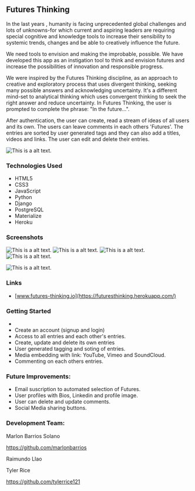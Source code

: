 ## Futures Thinking
In the last years , humanity is facing unprecedented global challenges and lots of unknowns-for which current and aspiring leaders are requiring special cognitive and knowledge tools to increase their sensibility to systemic trends, changes and be able to creatively influence the future. 

We need tools to envision and making the improbable, possible. We have developed this app as an instigation tool to think and envision futures and increase the possibilities of innovation and responsible progress. 

We were inspired by the Futures Thinking discipline, as an approach to creative and exploratory process that uses divergent thinking, seeking many possible answers and acknowledging uncertainty. It's a different mind-set to analytical thinking which uses convergent thinking to seek the right answer and reduce uncertainty. In Futures Thinking, the user is prompted to complete the phrase: "In the future...". 

After authentication, the user can  create, read a stream of ideas of all users and its own. The users can leave comments in each others 'Futures'. The entries are sorted by user generated tags and they can also add a titles, videos and links. The user can edit and delete their entries.

![This is a alt text.](main_app/static/images/img-app-1.png "This is a sample image.")

### Technologies Used

* HTML5
* CSS3
* JavaScript
* Python
* Django
* PostgreSQL
* Materialize
* Heroku

### Screenshots

![This is a alt text.](main_app/static/images/feed.png "This is a sample image.")
![This is a alt text.](main_app/static/images/comments.png "This is a sample image.")
![This is a alt text.](main_app/static/images/video.png "This is a sample image.")
![This is a alt text.](main_app/static/images/mobile1.png "This is a sample image.")

![This is a alt text.](main_app/static/images/mobile2.png "This is a sample image.")


### Links

* [www.futures-thinking.io](https://futuresthinking.herokuapp.com/)

### Getting Started

* 
* Create an account (signup and login)
* Access to all entries and each other's entries.
* Create, update and delete its own entries
* User generated tagging and soting of entries.
* Media embedding with link: YouTube, Vimeo and SoundCloud.
* Commenting on each others entries.

### Future Improvements:

* Email suscription to automated selection of Futures.
* User profiles with Bios, Linkedin and profile image.
* User can delete and update comments.
* Social Media sharing buttons.

### Development Team:


Marlon Barrios Solano

https://github.com/marlonbarrios

Raimundo Llao


Tyler Rice

https://github.com/tylerrice121







 
